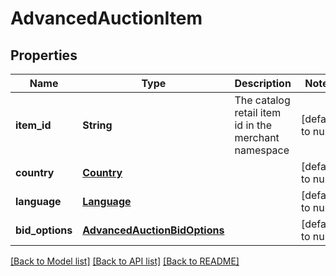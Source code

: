 # AdvancedAuctionItem
## Properties

| Name | Type | Description | Notes |
|------------ | ------------- | ------------- | -------------|
| **item\_id** | **String** | The catalog retail item id in the merchant namespace | [default to null] |
| **country** | [**Country**](Country.md) |  | [default to null] |
| **language** | [**Language**](Language.md) |  | [default to null] |
| **bid\_options** | [**AdvancedAuctionBidOptions**](AdvancedAuctionBidOptions.md) |  | [default to null] |

[[Back to Model list]](../README.md#documentation-for-models) [[Back to API list]](../README.md#documentation-for-api-endpoints) [[Back to README]](../README.md)

